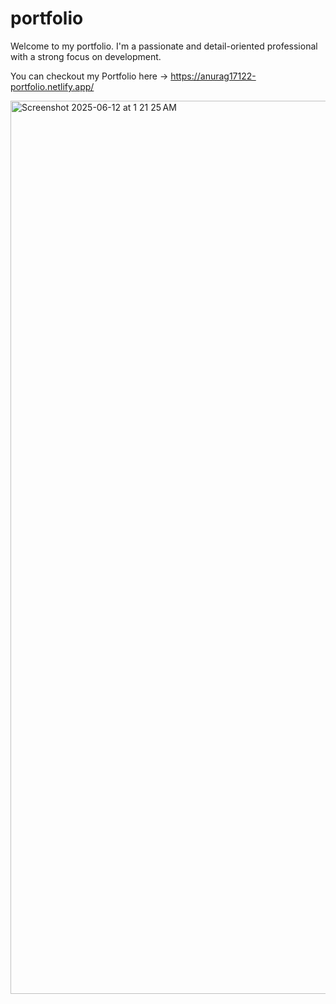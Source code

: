 # portfolio
Welcome to my portfolio. I'm a passionate and detail-oriented professional with a strong focus on development.

You can checkout my Portfolio here -> https://anurag17122-portfolio.netlify.app/

<img width="1429" alt="Screenshot 2025-06-12 at 1 21 25 AM" src="https://github.com/user-attachments/assets/5fecabb0-1123-4050-90cc-19ac99455e50" />
